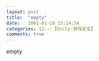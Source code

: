 ```yaml
---
layout: post
title:  "empty"
date:   2001-01-10 15:14:54
categories: 12---【Unity-游戏安全】
comments: true
---
```

empty
